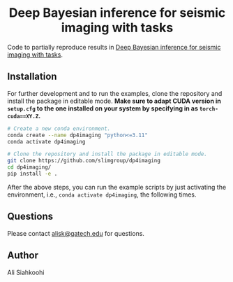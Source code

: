<h1 align="center">Deep Bayesian inference for seismic imaging with tasks</h1>

Code to partially reproduce results in [Deep Bayesian inference for
seismic imaging with tasks](https://arxiv.org/abs/2110.04825).

## Installation

For further development and to run the examples, clone the repository
and install the package in editable mode. **Make sure to adapt CUDA
version in `setup.cfg` to the one installed on your system by specifying
in as `torch-cuda==XY.Z`.**

```bash
# Create a new conda environment.
conda create --name dp4imaging "python<=3.11"
conda activate dp4imaging

# Clone the repository and install the package in editable mode.
git clone https://github.com/slimgroup/dp4imaging
cd dp4imaging/
pip install -e .
```

After the above steps, you can run the example scripts by just
activating the environment, i.e., `conda activate dp4imaging`, the
following times.

## Questions

Please contact alisk@gatech.edu for questions.

## Author

Ali Siahkoohi
